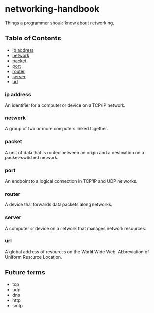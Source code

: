 # networking-handbook

Things a programmer should know about networking.

## Table of Contents
- [ip address](#ip-address)
- [network](#network)
- [packet](#packet)
- [port](#port)
- [router](#router)
- [server](#server)
- [url](#url)

### ip address
An identifier for a computer or device on a TCP/IP network.

### network
A group of two or more computers linked together.

### packet
A unit of data that is routed between an origin and a destination on a packet-switched network.

### port
An endpoint to a logical connection in TCP/IP and UDP networks.

### router
A device that forwards data packets along networks.

### server
A computer or device on a network that manages network resources.

### url
A global address of resources on the World Wide Web. Abbreviation of Uniform Resource Location.

## Future terms
- tcp
- udp
- dns
- http
- smtp

